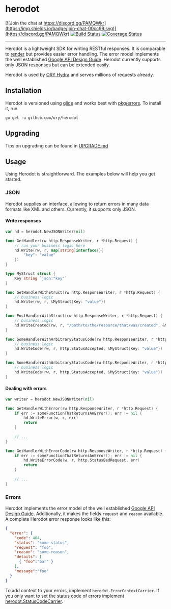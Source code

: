 # herodot

[![Join the chat at https://discord.gg/PAMQWkr](https://img.shields.io/badge/join-chat-00cc99.svg)](https://discord.gg/PAMQWkr)
[![Build Status](https://travis-ci.org/ory/herodot.svg?branch=master)](https://travis-ci.org/ory/herodot)
[![Coverage Status](https://coveralls.io/repos/github/ory/herodot/badge.svg?branch=master)](https://coveralls.io/github/ory/herodot?branch=master)

---

Herodot is a lightweight SDK for writing RESTful responses. It is comparable to [render](https://github.com/unrolled/render)
but provides easier error handling. The error model implements the well established
[Google API Design Guide](https://cloud.google.com/apis/design/errors). Herodot currently supports only JSON responses
but can be extended easily.

Herodot is used by [ORY Hydra](https://github.com/ory/hydra) and serves millions of requests already.

## Installation

Herodot is versioned using [glide](https://github.com/Masterminds/glide) and works best with
[pkg/errors](https://github.com/pkg/errors). To install it, run

```
go get -u github.com/ory/herodot
```

## Upgrading

Tips on upgrading can be found in [UPGRADE.md](UPGRADE.md)

## Usage

Using Herodot is straightforward. The examples below will help you get started.

### JSON

Herodot supplies an interface, allowing to return errors in many data formats like XML and others. Currently, it supports only JSON.

#### Write responses

```go
var hd = herodot.NewJSONWriter(nil)

func GetHandler(rw http.ResponseWriter, r *http.Request) {
	// run your business logic here
	hd.Write(rw, r, map[string]interface{}{
	    "key": "value"
	})
}

type MyStruct struct {
	Key string `json:"key"`
}

func GetHandlerWithStruct(rw http.ResponseWriter, r *http.Request) {
	// business logic
	hd.Write(rw, r, &MyStruct{Key: "value"})
}

func PostHandlerWithStruct(rw http.ResponseWriter, r *http.Request) {
	// business logic
	hd.WriteCreated(rw, r, "/path/to/the/resource/that/was/created", &MyStruct{Key: "value"})
}

func SomeHandlerWithArbitraryStatusCode(rw http.ResponseWriter, r *http.Request) {
	// business logic
	hd.WriteCode(rw, r, http.StatusAccepted, &MyStruct{Key: "value"})
}

func SomeHandlerWithArbitraryStatusCode(rw http.ResponseWriter, r *http.Request) {
	// business logic
	hd.WriteCode(rw, r, http.StatusAccepted, &MyStruct{Key: "value"})
}
```

#### Dealing with errors

```go
var writer = herodot.NewJSONWriter(nil)

func GetHandlerWithError(rw http.ResponseWriter, r *http.Request) {
    if err := someFunctionThatReturnsAnError(); err != nil {
        hd.WriteError(w, r, err)
        return
    }
    
    // ...
}

func GetHandlerWithErrorCode(rw http.ResponseWriter, r *http.Request) {
    if err := someFunctionThatReturnsAnError(); err != nil {
        hd.WriteErrorCode(w, r, http.StatusBadRequest, err)
        return
    }
    
    // ...
}
```

### Errors

Herodot implements the error model of the well established
[Google API Design Guide](https://cloud.google.com/apis/design/errors). Additionally, it makes the fields `request` and `reason` available. A complete Herodot error response looks like this:

```json
{
  "error": {
    "code": 404,
    "status": "some-status",
    "request": "foo",
    "reason": "some-reason",
    "details": [
      { "foo":"bar" }
    ],
    "message":"foo"
  }
}
```

To add context to your errors, implement `herodot.ErrorContextCarrier`. If you only want to set the status code of errors
implement [herodot.StatusCodeCarrier](https://github.com/ory/herodot/blob/master/error.go#L22-L26).
